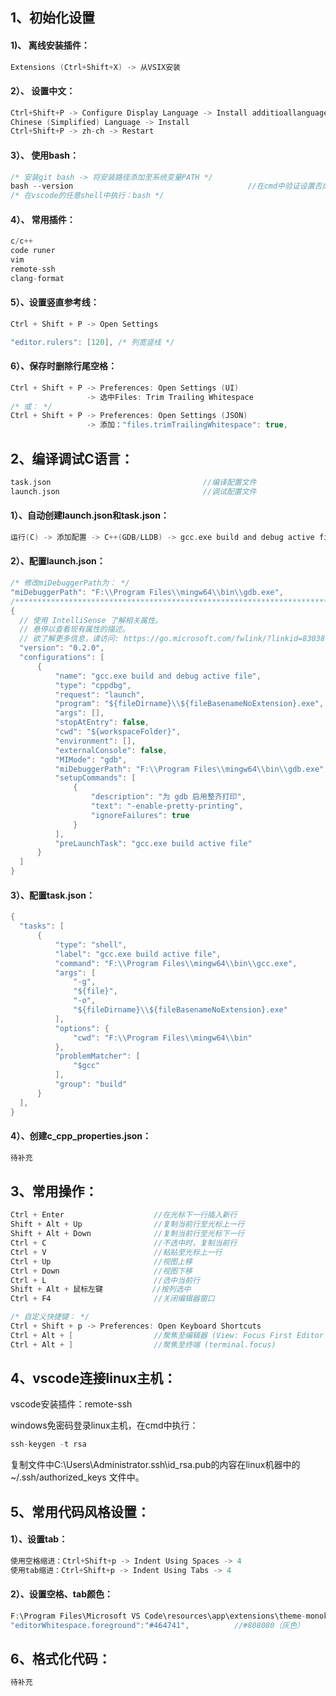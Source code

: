 ## 1、初始化设置

#### 1)、 离线安装插件：
```c
Extensions (Ctrl+Shift+X) -> 从VSIX安装
```

#### 2）、 设置中文：

```c
Ctrl+Shift+P -> Configure Display Language -> Install additioallanguages
Chinese (Simplified) Language -> Install
Ctrl+Shift+P -> zh-ch -> Restart
```


#### 3）、 使用bash：
```c
/* 安装git bash -> 将安装路径添加至系统变量PATH */
bash --version                                       //在cmd中验证设置否成功
/* 在vscode的任意shell中执行：bash */
```

#### 4）、 常用插件：

```c
c/c++
code runer
vim
remote-ssh
clang-format
```

#### 5）、设置竖直参考线：

```c
Ctrl + Shift + P -> Open Settings

"editor.rulers": [120], /* 列宽竖线 */

```

#### 6）、保存时删除行尾空格：

```c
Ctrl + Shift + P -> Preferences: Open Settings (UI)
                 -> 选中Files: Trim Trailing Whitespace
/* 或： */
Ctrl + Shift + P -> Preferences: Open Settings (JSON)
                 -> 添加："files.trimTrailingWhitespace": true,
```

## 2、编译调试C语言：

```c
task.json                                  //编译配置文件
launch.json                                //调试配置文件
```

#### 1）、自动创建launch.json和task.json：

```c
运行(C) -> 添加配置 -> C++(GDB/LLDB) -> gcc.exe build and debug active file
```

#### 2）、配置launch.json：

```c
/* 修改miDebuggerPath为： */
"miDebuggerPath": "F:\\Program Files\\mingw64\\bin\\gdb.exe",
/**********************************************************************/
{
  // 使用 IntelliSense 了解相关属性。
  // 悬停以查看现有属性的描述。
  // 欲了解更多信息，请访问: https://go.microsoft.com/fwlink/?linkid=830387
  "version": "0.2.0",
  "configurations": [
      {
          "name": "gcc.exe build and debug active file",
          "type": "cppdbg",
          "request": "launch",
          "program": "${fileDirname}\\${fileBasenameNoExtension}.exe",
          "args": [],
          "stopAtEntry": false,
          "cwd": "${workspaceFolder}",
          "environment": [],
          "externalConsole": false,
          "MIMode": "gdb",
          "miDebuggerPath": "F:\\Program Files\\mingw64\\bin\\gdb.exe",
          "setupCommands": [
              {
                  "description": "为 gdb 启用整齐打印",
                  "text": "-enable-pretty-printing",
                  "ignoreFailures": true
              }
          ],
          "preLaunchTask": "gcc.exe build active file"
      }
  ]
}
```

#### 3）、配置task.json：

```c
{
  "tasks": [
      {
          "type": "shell",
          "label": "gcc.exe build active file",
          "command": "F:\\Program Files\\mingw64\\bin\\gcc.exe",
          "args": [
              "-g",
              "${file}",
              "-o",
              "${fileDirname}\\${fileBasenameNoExtension}.exe"
          ],
          "options": {
              "cwd": "F:\\Program Files\\mingw64\\bin"
          },
          "problemMatcher": [
              "$gcc"
          ],
          "group": "build"
      }
  ],
}
```

#### 4）、创建c_cpp_properties.json：
```c
待补充
```

## 3、常用操作：
```c
Ctrl + Enter                    //在光标下一行插入新行
Shift + Alt + Up                //复制当前行至光标上一行
Shift + Alt + Down              //复制当前行至光标下一行
Ctrl + C                        //不选中时，复制当前行
Ctrl + V                        //粘贴至光标上一行
Ctrl + Up                       //视图上移
Ctrl + Down                     //视图下移
Ctrl + L                        //选中当前行
Shift + Alt + 鼠标左键           //按列选中
Ctrl + F4                       //关闭编辑器窗口

/* 自定义快捷键： */
Ctrl + Shift + p -> Preferences: Open Keyboard Shortcuts
Ctrl + Alt + [                  //聚焦至编辑器 (View: Focus First Editor Group)
Ctrl + Alt + ]                  //聚焦至终端 (terminal.focus)
```

## 4、vscode连接linux主机：

vscode安装插件：remote-ssh

windows免密码登录linux主机，在cmd中执行：

```c
ssh-keygen -t rsa
```

复制文件中C:\Users\Administrator\.ssh\id_rsa.pub的内容在linux机器中的 ~/.ssh/authorized_keys 文件中。

## 5、常用代码风格设置：

#### 1）、设置tab：

```c
使用空格缩进：Ctrl+Shift+p -> Indent Using Spaces -> 4
使用tab缩进：Ctrl+Shift+p -> Indent Using Tabs -> 4
```

#### 2）、设置空格、tab颜色：

```c
F:\Program Files\Microsoft VS Code\resources\app\extensions\theme-monokai\themes\monokai-color-theme.json
"editorWhitespace.foreground":"#464741",          //#808080（灰色）
```

## 6、格式化代码：

```c
待补充
```